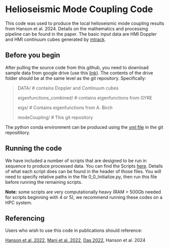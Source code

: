 # Helioseismic Mode Coupling Code
This code was used to produce the local helioseismic mode coupling results from Hanson et al. 2024. Details on the mathematics and processing pipeline can be found in the paper. The basic input data are HMI Doppler and HMI continuum cubes generated by [mtrack](http://hmi.stanford.edu/rings/modules/mtrack.html).


## Before you begin
After pulling the source code from this github, you need to download sample data from google drive (use this [link](https://drive.google.com/drive/folders/13lIBD0p3wGTSTvqFZroX7vfdPhta8qrd?usp=sharing)). The contents of the drive folder should be at the same level as the git repository. Specifically:

>DATA/ # contains Doppler and Continuum cubes
>
>eigenfunctions_combined/ # contains eigenfunctions from GYRE
>
>eigs/ # Contains eigenfunctions from A. Birch
>
>modeCoupling/ # This git repository

The python conda environment can be produced using the [yml file](modeCouple.yml) in the git reposititory.

## Running the code
We have included a number of scripts that are designed to be run in sequence to produce processed data. You can find the Scripts [here](Scripts/). Details of what each script does can be found in the header of those files. You will need to specify relative paths in the file 0_0_Initialize.py, then run this file before running the remaining scripts. 

**Note:** some scripts are very computationally heavy (RAM > 500Gb needed for scripts beginning with 4 or 5), we recommend running these codes on a HPC system.

## Referencing
Users who wish to use this code in publications should reference:

[Hanson et al. 2022](https://ui.adsabs.harvard.edu/abs/2021ApJ...910..156H/abstract),
[Mani et al. 2022](https://ui.adsabs.harvard.edu/abs/2022ApJ...926..127M/abstract),
[Das 2022](https://ui.adsabs.harvard.edu/abs/2022ApJ...940...92D/abstract),
Hanson et al. 2024
